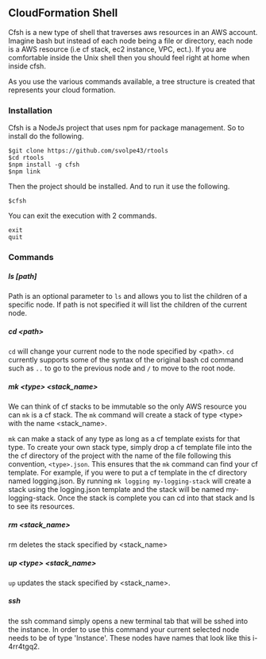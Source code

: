 ## CloudFormation Shell

Cfsh is a new type of shell that traverses aws resources in an AWS account. Imagine bash but instead of each node being a file or directory, each node is a AWS resource (i.e cf stack, ec2 instance, VPC, ect.). If you are comfortable inside the Unix shell then you should feel right at home when inside cfsh.

As you use the various commands available, a tree structure is created that represents your cloud formation.

### Installation
Cfsh is a NodeJs project that uses npm for package management. So to install do the following.
```
$git clone https://github.com/svolpe43/rtools
$cd rtools
$npm install -g cfsh
$npm link
```
Then the project should be installed. And to run it use the following.
```
$cfsh
```
You can exit the execution with 2 commands.
```
exit
quit
```

### Commands

##### ls [path]
Path is an optional parameter to `ls` and allows you to list the children of a specific node. If path is not specified it will list the children of the current node.

##### cd \<path\>
`cd` will change your current node to the node specified by \<path\>. `cd` currently supports some of the syntax of the original bash cd command such as `..` to go to the previous node and `/` to move to the root node.

##### mk \<type\> \<stack_name\>
We can think of cf stacks to be immutable so the only AWS resource you can `mk` is a cf stack. The `mk` command will create a stack of type \<type\> with the name \<stack_name\>.

`mk` can make a stack of any type as long as a cf template exists for that type. To create your own stack type, simply drop a cf template file into the the cf directory of the project with the name of the file following this convention, `<type>.json`. This ensures that the `mk` command can find your cf template. For example, if you were to put a cf template in the cf directory named logging.json. By running `mk logging my-logging-stack` will create a stack using the logging.json template and the stack will be named my-logging-stack. Once the stack is complete you can cd into that stack and ls to see its resources.

##### rm \<stack_name\>
rm deletes the stack specified by \<stack_name\>

##### up \<type\> \<stack_name\>
`up` updates the stack specified by \<stack_name\>.

##### ssh
the ssh command simply opens a new terminal tab that will be sshed into the instance. In order to use this command your current selected node needs to be of type 'Instance'. These nodes have names that look like this i-4rr4tgq2.
